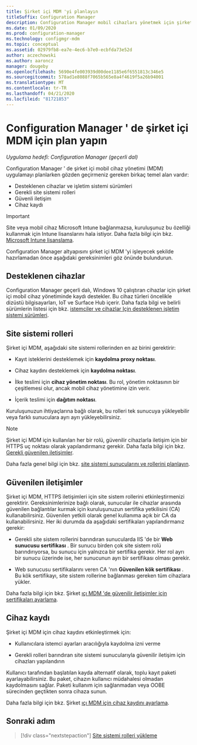 ```yaml
---
title: Şirket içi MDM 'yi planlayın
titleSuffix: Configuration Manager
description: Configuration Manager mobil cihazları yönetmek için şirket içi mobil cihaz yönetimini planlayın
ms.date: 01/09/2020
ms.prod: configuration-manager
ms.technology: configmgr-mdm
ms.topic: conceptual
ms.assetid: 02979fb8-ea7e-4ec6-b7e0-ecbfda73e52d
author: aczechowski
ms.author: aaroncz
manager: dougeby
ms.openlocfilehash: 5690e4fe003939d00dee1185e6f6551813c346e5
ms.sourcegitcommit: 578ad1e8088f7065b565e8a4f4619f5a26b94001
ms.translationtype: MT
ms.contentlocale: tr-TR
ms.lasthandoff: 04/21/2020
ms.locfileid: "81721853"
---
```

# <a name="plan-for-on-premises-mdm-in-configuration-manager"></a>Configuration Manager ' de şirket içi MDM için plan yapın

*Uygulama hedefi: Configuration Manager (geçerli dal)*

Configuration Manager ' de şirket içi mobil cihaz yönetimi (MDM) uygulamayı planlarken gözden geçirmeniz gereken birkaç temel alan vardır:

- Desteklenen cihazlar ve işletim sistemi sürümleri
- Gerekli site sistemi rolleri
- Güvenli iletişim
- Cihaz kaydı

> [!IMPORTANT]
> Site veya mobil cihaz Microsoft Intune bağlanmazsa, kuruluşunuz bu özelliği kullanmak için Intune lisanslarını hala istiyor. Daha fazla bilgi için bkz. [Microsoft Intune lisanslama](https://docs.microsoft.com/intune/fundamentals/licenses).

Configuration Manager altyapısını şirket içi MDM 'yi işleyecek şekilde hazırlamadan önce aşağıdaki gereksinimleri göz önünde bulundurun.

## <a name="supported-devices"></a><a name="bkmk_devices"></a>Desteklenen cihazlar  

Configuration Manager geçerli dalı, Windows 10 çalıştıran cihazlar için şirket içi mobil cihaz yönetiminde kaydı destekler. Bu cihaz türleri öncelikle dizüstü bilgisayarları, IoT ve Surface Hub içerir. Daha fazla bilgi ve belirli sürümlerin listesi için bkz. [istemciler ve cihazlar Için desteklenen işletim sistemi sürümleri](../../core/plan-design/configs/supported-operating-systems-for-clients-and-devices.md#bkmk_OnpremOS).

## <a name="site-system-roles"></a><a name="bkmk_roles"></a>Site sistemi rolleri

Şirket içi MDM, aşağıdaki site sistemi rollerinden en az birini gerektirir:

- Kayıt isteklerini desteklemek için **kaydolma proxy noktası**.

- Cihaz kaydını desteklemek için **kaydolma noktası**.

- İlke teslimi için **cihaz yönetim noktası**. Bu rol, yönetim noktasının bir çeşitlemesi olur, ancak mobil cihaz yönetimine izin verir.

- İçerik teslimi için **dağıtım noktası**.

Kuruluşunuzun ihtiyaçlarına bağlı olarak, bu rolleri tek sunucuya yükleyebilir veya farklı sunuculara ayrı ayrı yükleyebilirsiniz.

> [!NOTE]
> Şirket içi MDM için kullanılan her bir rolü, güvenilir cihazlarla iletişim için bir HTTPS uç noktası olarak yapılandırmanız gerekir. Daha fazla bilgi için bkz. [Gerekli güvenilen iletişimler](#bkmk_trustedComs).

Daha fazla genel bilgi için bkz. [site sistemi sunucularını ve rollerini planlayın](../../core/plan-design/hierarchy/plan-for-site-system-servers-and-site-system-roles.md).

## <a name="trusted-communications"></a><a name="bkmk_trustedComs"></a>Güvenilen iletişimler

Şirket içi MDM, HTTPS iletişimleri için site sistem rollerini etkinleştirmenizi gerektirir. Gereksinimlerinize bağlı olarak, sunucular ile cihazlar arasında güvenilen bağlantılar kurmak için kuruluşunuzun sertifika yetkilisini (CA) kullanabilirsiniz. Güvenilen yetkili olarak genel kullanıma açık bir CA da kullanabilirsiniz. Her iki durumda da aşağıdaki sertifikaları yapılandırmanız gerekir:

- Gerekli site sistem rollerini barındıran sunucularda IIS 'de bir **Web sunucusu sertifikası** . Bir sunucu birden çok site sistem rolü barındırıyorsa, bu sunucu için yalnızca bir sertifika gerekir. Her rol ayrı bir sunucu üzerinde ise, her sunucunun ayrı bir sertifikası olması gerekir.

- Web sunucusu sertifikalarını veren CA 'nın **Güvenilen kök sertifikası** . Bu kök sertifikayı, site sistem rollerine bağlanması gereken tüm cihazlara yükler.

Daha fazla bilgi için bkz. Şirket [ıçı MDM 'de güvenilir iletişimler için sertifikaları ayarlama](../get-started/set-up-certificates-on-premises-mdm.md).

## <a name="device-enrollment"></a><a name="bkmk_enrollment"></a>Cihaz kaydı

Şirket içi MDM için cihaz kaydını etkinleştirmek için:

- Kullanıcılara istemci ayarları aracılığıyla kaydolma izni verme

- Gerekli rolleri barındıran site sistemi sunucularıyla güvenilir iletişim için cihazları yapılandırın

Kullanıcı tarafından başlatılan kayda alternatif olarak, toplu kayıt paketi ayarlayabilirsiniz. Bu paket, cihazın kullanıcı müdahalesi olmadan kaydolmasını sağlar. Paketi kullanım için sağlanmadan veya OOBE sürecinden geçtikten sonra cihaza sunun.

Daha fazla bilgi için bkz. Şirket [ıçı MDM için cihaz kaydını ayarlama](../get-started/set-up-device-enrollment-on-premises-mdm.md).

## <a name="next-step"></a>Sonraki adım

> [!div class="nextstepaction"]
> [Site sistemi rolleri yükleme](../get-started/install-site-system-roles-for-on-premises-mdm.md)

